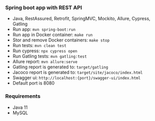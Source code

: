 ### Spring boot app with REST API

- Java, RestAssured, Retrofit, SpringMVC, Mockito, Allure, Cypress, Gatling
- Run app: `mvn spring-boot:run`
- Run app in Docker container: `make run`
- Stor and remove Docker containers: `make stop`
- Run tests: `mvn clean test`
- Run cypress: `npx cypress open`
- Run Gatling tests: `mvn gatling:test`
- Allure report: `mvn allure:serve`
- Gatling report is generated to: `target/gatling`
- Jacoco report is generated to: `target/site/jacoco/index.html`
- Swagger ui: `http://localhost:{port}/swagger-ui/index.html`
- Default port is 8080

### Requirements

- Java 11
- MySQL
